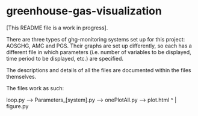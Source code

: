 # greenhouse-gas-visualization

[This README file is a work in progress].

There are three types of ghg-monitoring systems set up for this project: AOSGHG, AMC and PGS. Their graphs are set up differently, so each has a different
file in which parameters (i.e. number of variables to be displayed, time period to be displayed, etc.) are specified.


The descriptions and details of all the files are documented within the files themselves.

The files work as such:

loop.py --> Parameters_[system].py --> onePlotAll.py --> plot.html
                                          ^
                                          |
                                       figure.py
